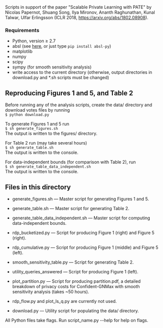 Scripts in support of the paper "Scalable Private Learning with PATE" by Nicolas
Papernot, Shuang Song, Ilya Mironov, Ananth Raghunathan, Kunal Talwar, Ulfar
Erlingsson (ICLR 2018, https://arxiv.org/abs/1802.08908).


### Requirements

* Python, version &ge; 2.7
* absl (see [here](https://github.com/abseil/abseil-py), or just type `pip install absl-py`)
* matplotlib
* numpy
* scipy
* sympy (for smooth sensitivity analysis)  
* write access to the current directory (otherwise, output directories in download.py and *.sh
scripts must be changed)

## Reproducing Figures 1 and 5, and Table 2

Before running any of the analysis scripts, create the data/ directory and download votes files by running\
`$ python download.py`

To generate Figures 1 and 5 run\
`$ sh generate_figures.sh`\
The output is written to the figures/ directory.

For Table 2 run (may take several hours)\
`$ sh generate_table.sh`\
The output is written to the console.

For data-independent bounds (for comparison with Table 2), run\
`$ sh generate_table_data_independent.sh`\
The output is written to the console.

## Files in this directory

*   generate_figures.sh &mdash; Master script for generating Figures 1 and 5.

*   generate_table.sh &mdash; Master script for generating Table 2.

*   generate_table_data_independent.sh &mdash; Master script for computing data-independent
    bounds.

*   rdp_bucketized.py &mdash; Script for producing Figure 1 (right) and Figure 5 (right).

*   rdp_cumulative.py &mdash; Script for producing Figure 1 (middle) and Figure 5 (left).
   
*   smooth_sensitivity_table.py &mdash; Script for generating Table 2.

*   utility_queries_answered &mdash; Script for producing Figure 1 (left).

*   plot_partition.py &mdash; Script for producing partition.pdf, a detailed breakdown of privacy
costs for Confident-GNMax with smooth sensitivity analysis (takes ~50 hours).

*   rdp_flow.py and plot_ls_q.py are currently not used.

*   download.py &mdash; Utility script for populating the data/ directory.


All Python files take flags. Run script_name.py --help for help on flags.
